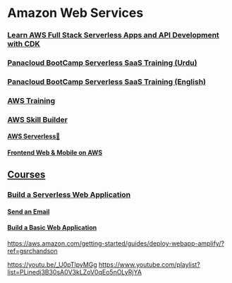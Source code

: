 # Amazon Web Services

### [Learn AWS Full Stack Serverless Apps and API Development with CDK](https://github.com/panacloud-modern-global-apps/full-stack-serverless-cdk)

### [Panacloud BootCamp Serverless SaaS Training (Urdu)](https://www.youtube.com/playlist?list=PLF32E4w-uhaP0SVwqlC8De-En-4CEQnAk)

### [Panacloud BootCamp Serverless SaaS Training (English)](https://www.youtube.com/playlist?list=PLfE-eWQ6cwuMBzR-bDU9FFzSvs0wQvR0J)

### [AWS Training](https://www.aws.training/)

### [AWS Skill Builder](https://explore.skillbuilder.aws/learn)

#### [AWS Serverless💯](https://youtube.com/playlist?list=PL5bUlblGfe0IbG-x7oMk-LnK_naL7grF_&si=t2-Y-nxHA-EW87j4)

#### [Frontend Web & Mobile on AWS](https://youtube.com/playlist?list=PL5bUlblGfe0KFsrEXuDRvHtLlRueMqh7E&si=dvhsAho551okZgkz)

## [Courses](https://aws.amazon.com/getting-started/hands-on/?p=ft&c=hp&z=6&getting-started-all.sort-by=item.additionalFields.content-latest-publish-date&getting-started-all.sort-order=desc&awsf.getting-started-category=*all)

### [Build a Serverless Web Application](https://aws.amazon.com/getting-started/hands-on/build-serverless-web-app-lambda-apigateway-s3-dynamodb-cognito)

#### [Send an Email](https://aws.amazon.com/getting-started/hands-on/send-an-email/?ref=gsrchandson)

<!-- #### [Send Fanout Event Notifications]() -->

#### [Build a Basic Web Application](https://aws.amazon.com/getting-started/hands-on/build-web-app-s3-lambda-api-gateway-dynamodb)

https://aws.amazon.com/getting-started/guides/deploy-webapp-amplify/?ref=gsrchandson

https://youtu.be/_U0pTlpyMGg
https://www.youtube.com/playlist?list=PLinedj3B30sA0V3kLZoV0qEo5nOLyRjYA
